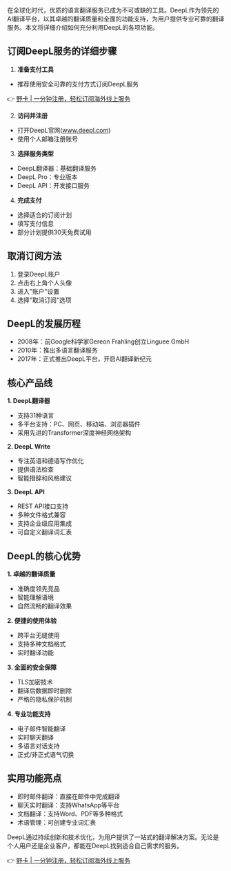 在全球化时代，优质的语言翻译服务已成为不可或缺的工具。DeepL作为领先的AI翻译平台，以其卓越的翻译质量和全面的功能支持，为用户提供专业可靠的翻译服务。本文将详细介绍如何充分利用DeepL的各项功能。

## 订阅DeepL服务的详细步骤

1. **准备支付工具**
- 推荐使用安全可靠的支付方式订阅DeepL服务

👉 [野卡 | 一分钟注册，轻松订阅海外线上服务](https://bit.ly/bewildcard)

2. **访问并注册**
- 打开DeepL官网(www.deepl.com)
- 使用个人邮箱注册账号

3. **选择服务类型**
- DeepL翻译器：基础翻译服务
- DeepL Pro：专业版本
- DeepL API：开发接口服务

4. **完成支付**
- 选择适合的订阅计划
- 填写支付信息
- 部分计划提供30天免费试用

## 取消订阅方法

1. 登录DeepL账户
2. 点击右上角个人头像
3. 进入"账户"设置
4. 选择"取消订阅"选项

## DeepL的发展历程

- 2008年：前Google科学家Gereon Frahling创立Linguee GmbH
- 2010年：推出多语言翻译服务
- 2017年：正式推出DeepL平台，开启AI翻译新纪元

## 核心产品线

**1. DeepL翻译器**
- 支持31种语言
- 多平台支持：PC、网页、移动端、浏览器插件
- 采用先进的Transformer深度神经网络架构

**2. DeepL Write**
- 专注英语和德语写作优化
- 提供语法检查
- 智能措辞和风格建议

**3. DeepL API**
- REST API接口支持
- 多种文件格式兼容
- 支持企业级应用集成
- 可自定义翻译词汇表

## DeepL的核心优势

**1. 卓越的翻译质量**
- 准确度领先竞品
- 智能理解语境
- 自然流畅的翻译效果

**2. 便捷的使用体验**
- 跨平台无缝使用
- 支持多种文档格式
- 实时翻译功能

**3. 全面的安全保障**
- TLS加密技术
- 翻译后数据即时删除
- 严格的隐私保护机制

**4. 专业功能支持**
- 电子邮件智能翻译
- 实时聊天翻译
- 多语言对话支持
- 正式/非正式语气切换

## 实用功能亮点

- 即时邮件翻译：直接在邮件中完成翻译
- 聊天实时翻译：支持WhatsApp等平台
- 文档翻译：支持Word、PDF等多种格式
- 术语管理：可创建专业词汇表

DeepL通过持续创新和技术优化，为用户提供了一站式的翻译解决方案。无论是个人用户还是企业客户，都能在DeepL找到适合自己需求的服务。

👉 [野卡 | 一分钟注册，轻松订阅海外线上服务](https://bit.ly/bewildcard)